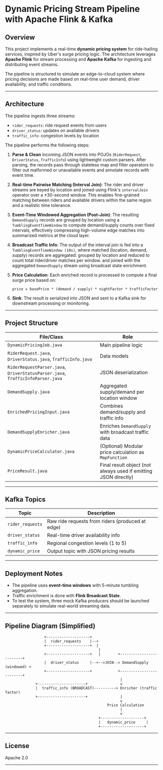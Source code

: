 # Dynamic Pricing Stream Pipeline with Apache Flink & Kafka

## Overview
This project implements a real-time **dynamic pricing system** for ride-hailing services, inspired by Uber's surge pricing logic. The architecture leverages **Apache Flink** for stream processing and **Apache Kafka** for ingesting and distributing event streams.

The pipeline is structured to simulate an edge-to-cloud system where pricing decisions are made based on real-time user demand, driver availability, and traffic conditions.

---

## Architecture

The pipeline ingests three streams:

- `rider_requests`: ride request events from users
- `driver_status`: updates on available drivers
- `traffic_info`: congestion levels by location

The pipeline performs the following steps:

1. **Parse & Clean** incoming JSON events into POJOs (`RiderRequest`, `DriverStatus`, `TrafficInfo`) using lightweight custom parsers. After parsing, the records pass through stateless map and filter operators to filter out malformed or unavailable events and annotate records with event time. 
2. **Real-time Pairwise Matching (Interval Join)**: The rider and driver streams are keyed by location and joined using Flink's `intervalJoin` operator over a ±30-second window. This enables fine-grained matching between riders and available drivers within the same region and a realistic time tolerance.
3. **Event-Time Windowed Aggregation (Post-Join)**: The resulting `DemandSupply` records are grouped by location using a
   `TumblingEventTimeWindow` to compute demand/supply counts over fixed intervals,
   effectively compressing high-volume edge matches into summarized metrics at the cloud layer.
4. **Broadcast Traffic Info**: The output of the interval join is fed into a `TumblingEventTimeWindow (10s)`, where matched (location, demand, supply) records are aggregated: grouped by location
and reduced to count total rider/driver matches per window.
   and joined with the aggregated `DemandSupply` stream using broadcast state enrichment.
5. **Price Calculation**: Each enriched record is processed to compute a final surge price based on:

   ```
   price = basePrice * (demand / supply) * nightFactor * trafficFactor
   ```

6. **Sink**: The result is serialized into JSON and sent to a Kafka sink for downstream processing or monitoring.

---

## Project Structure

| File/Class                                                                     | Role                                                            |
|--------------------------------------------------------------------------------|-----------------------------------------------------------------|
| `DynamicPricingJob.java`                                                       | Main pipeline logic                                             |
| `RiderRequest.java`, `DriverStatus.java`, `TrafficInfo.java`                   | Data models                                                     |
| `RiderRequestParser.java`, `DriverStatusParser.java`, `TrafficInfoParser.java` | JSON deserialization                                            |
| `DemandSupply.java`                                                            | Aggregated supply/demand per location window                    |
| `EnrichedPricingInput.java`                                                    | Combines demand/supply and traffic info                         |
| `DemandSupplyEnricher.java`                                                    | Enriches `DemandSupply` with broadcast traffic data             |
| `DynamicPriceCalculator.java`                                                  | (Optional) Modular price calculation as `MapFunction`           |
| `PriceResult.java`                                                             | Final result object (not always used if emitting JSON directly) |

---

## Kafka Topics

| Topic            | Description                                      |
|------------------|--------------------------------------------------|
| `rider_requests` | Raw ride requests from riders (produced at edge) |
| `driver_status`  | Real-time driver availability info               |
| `traffic_info`   | Regional congestion levels (1 to 5)              |
| `dynamic_price`  | Output topic with JSON pricing results           |

---

## Deployment Notes

- The pipeline uses **event-time windows** with 5-minute tumbling aggregation.
- Traffic enrichment is done with **Flink Broadcast State**.
- To test the system, three mock Kafka producers should be launched separately to simulate real-world streaming data.

---

## Pipeline Diagram (Simplified)

```text
                  +--------------------+    
                  |  rider_requests    |--+     
                  +--------------------+  |     
                                           |         
                  +--------------------+   |        +-------------------------+
                  |  driver_status     |--+-->JOIN--> DemandSupply (windowed) +
                  +--------------------+            +-------------------------+
                                                     |
              +----------------------+               v
              |  traffic_info (BROADCAST)----------> Enricher (traffic factor)
              +----------------------+               |
                                                     v
                                               Price Calculation
                                                     |
                                                     v
                                           +--------------------+
                                           |   dynamic_price     |
                                           +--------------------+
```

---

## License
Apache 2.0

---

